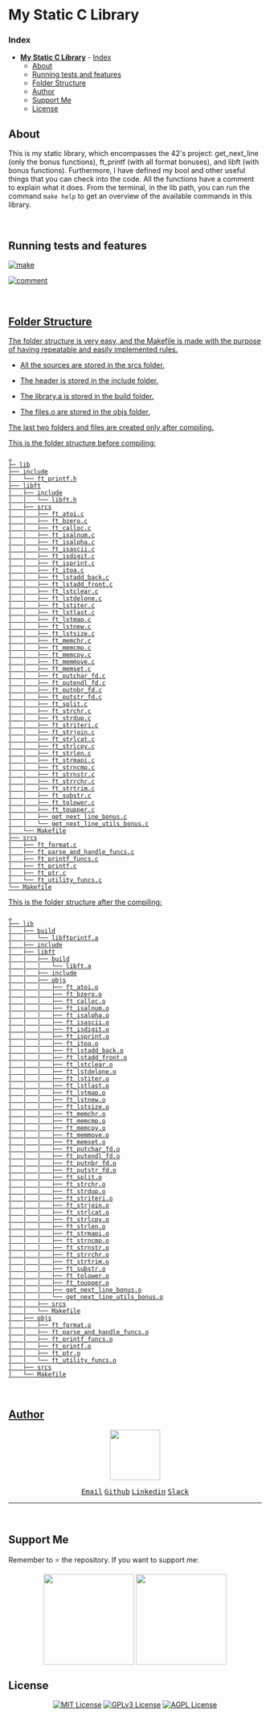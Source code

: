 # **My Static C Library**

### Index

- [**My Static C Library**](#my-static-c-library)
		- [Index](#index)
	- [About](#about)
	- [Running tests and features](#running-tests-and-features)
	- [Folder Structure](#folder-structure)
	- [Author](#author)
	- [Support Me](#support-me)
	- [License](#license)

## About

<p align="justify">

This is my static library, which encompasses the 42's project: get_next_line (only the bonus functions), ft_printf (with all format bonuses), and libft (with bonus functions). Furthermore, I have defined my bool and other useful things that you can check into the code. All the functions have a comment to explain what it does. From the terminal, in the lib path, you can run the command ```make help``` to get an overview of the available commands in this library.

<p>
<br>

## Running tests and features

<a href="https://github.com/f-corvaro/my_static_C_library/tree/main"><img align="center" alt="make" src="https://github.com/f-corvaro/my_static_C_library/blob/main/.other/compile.gif">

<a href="https://github.com/f-corvaro/my_static_C_library/tree/main"><img align="center" alt="comment" src="https://github.com/f-corvaro/my_static_C_library/blob/main/.other/about.gif">


<br>


## Folder Structure

<p align="justify">

The folder structure is very easy, and the Makefile is made with the purpose of having repeatable and easily implemented rules.

- All the sources are stored in the srcs folder.

- The header is stored in the include folder.

- The library.a is stored in the build folder.

- The files.o are stored in  the objs folder.

The last two folders and files are created only after compiling.

This is the folder structure before compiling:

```
.
├─ lib
├── include
│   └── ft_printf.h
├── libft
│   ├── include
│   │   └── libft.h
│   ├── srcs
│   │   ├── ft_atoi.c
│   │   ├── ft_bzero.c
│   │   ├── ft_calloc.c
│   │   ├── ft_isalnum.c
│   │   ├── ft_isalpha.c
│   │   ├── ft_isascii.c
│   │   ├── ft_isdigit.c
│   │   ├── ft_isprint.c
│   │   ├── ft_itoa.c
│   │   ├── ft_lstadd_back.c
│   │   ├── ft_lstadd_front.c
│   │   ├── ft_lstclear.c
│   │   ├── ft_lstdelone.c
│   │   ├── ft_lstiter.c
│   │   ├── ft_lstlast.c
│   │   ├── ft_lstmap.c
│   │   ├── ft_lstnew.c
│   │   ├── ft_lstsize.c
│   │   ├── ft_memchr.c
│   │   ├── ft_memcmp.c
│   │   ├── ft_memcpy.c
│   │   ├── ft_memmove.c
│   │   ├── ft_memset.c
│   │   ├── ft_putchar_fd.c
│   │   ├── ft_putendl_fd.c
│   │   ├── ft_putnbr_fd.c
│   │   ├── ft_putstr_fd.c
│   │   ├── ft_split.c
│   │   ├── ft_strchr.c
│   │   ├── ft_strdup.c
│   │   ├── ft_striteri.c
│   │   ├── ft_strjoin.c
│   │   ├── ft_strlcat.c
│   │   ├── ft_strlcpy.c
│   │   ├── ft_strlen.c
│   │   ├── ft_strmapi.c
│   │   ├── ft_strncmp.c
│   │   ├── ft_strnstr.c
│   │   ├── ft_strrchr.c
│   │   ├── ft_strtrim.c
│   │   ├── ft_substr.c
│   │   ├── ft_tolower.c
│   │   ├── ft_toupper.c
│   │   ├── get_next_line_bonus.c
│   │   └── get_next_line_utils_bonus.c
│   └── Makefile
├── srcs
│   ├── ft_format.c
│   ├── ft_parse_and_handle_funcs.c
│   ├── ft_printf_funcs.c
│   ├── ft_printf.c
│   ├── ft_ptr.c
│   └── ft_utility_funcs.c
└── Makefile
```

This is the folder structure after the compiling:

```
.
├── lib
│   ├── build
│   │   └── libftprintf.a
│   ├── include
│   ├── libft
│   │   ├── build
│   │   │   └── libft.a
│   │   ├── include
│   │   ├── objs
│   │   │   ├── ft_atoi.o
│   │   │   ├── ft_bzero.o
│   │   │   ├── ft_calloc.o
│   │   │   ├── ft_isalnum.o
│   │   │   ├── ft_isalpha.o
│   │   │   ├── ft_isascii.o
│   │   │   ├── ft_isdigit.o
│   │   │   ├── ft_isprint.o
│   │   │   ├── ft_itoa.o
│   │   │   ├── ft_lstadd_back.o
│   │   │   ├── ft_lstadd_front.o
│   │   │   ├── ft_lstclear.o
│   │   │   ├── ft_lstdelone.o
│   │   │   ├── ft_lstiter.o
│   │   │   ├── ft_lstlast.o
│   │   │   ├── ft_lstmap.o
│   │   │   ├── ft_lstnew.o
│   │   │   ├── ft_lstsize.o
│   │   │   ├── ft_memchr.o
│   │   │   ├── ft_memcmp.o
│   │   │   ├── ft_memcpy.o
│   │   │   ├── ft_memmove.o
│   │   │   ├── ft_memset.o
│   │   │   ├── ft_putchar_fd.o
│   │   │   ├── ft_putendl_fd.o
│   │   │   ├── ft_putnbr_fd.o
│   │   │   ├── ft_putstr_fd.o
│   │   │   ├── ft_split.o
│   │   │   ├── ft_strchr.o
│   │   │   ├── ft_strdup.o
│   │   │   ├── ft_striteri.o
│   │   │   ├── ft_strjoin.o
│   │   │   ├── ft_strlcat.o
│   │   │   ├── ft_strlcpy.o
│   │   │   ├── ft_strlen.o
│   │   │   ├── ft_strmapi.o
│   │   │   ├── ft_strncmp.o
│   │   │   ├── ft_strnstr.o
│   │   │   ├── ft_strrchr.o
│   │   │   ├── ft_strtrim.o
│   │   │   ├── ft_substr.o
│   │   │   ├── ft_tolower.o
│   │   │   ├── ft_toupper.o
│   │   │   ├── get_next_line_bonus.o
│   │   │   └── get_next_line_utils_bonus.o
│   │   ├── srcs
│   │   └── Makefile
│   ├── objs
│   │   ├── ft_format.o
│   │   ├── ft_parse_and_handle_funcs.o
│   │   ├── ft_printf_funcs.o
│   │   ├── ft_printf.o
│   │   ├── ft_ptr.o
│   │   └── ft_utility_funcs.o
│   ├── srcs
│   └── Makefile
```

<br>

## Author

<p align="center"><a href="https://profile.intra.42.fr/users/fcorvaro"><img style="height:auto;" src="https://avatars.githubusercontent.com/u/102758065?v=4" width="100" height="100"alt=""></a>
<p align="center">
<a href="mailto:fcorvaro@student.42roma.it"><kbd>Email</kbd><alt=""></a>
<a href="https://github.com/f-corvaro"><kbd>Github</kbd><alt=""></a>
<a href="https://www.linkedin.com/in/f-corvaro/"><kbd>Linkedin</kbd><alt=""></a>
<a href="https://42born2code.slack.com/team/U050L8XAFLK"><kbd>Slack</kbd><alt=""></a>

<hr/>

<br>

## Support Me

<p align="justify">
Remember to ⭐ the repository.
If you want to support me:</p>

<p align="center">
<a href="https://ko-fi.com/fcorvaro"><img width="180" img align="center" src="https://github.com/f-corvaro/42.common_core/blob/main/.extra/support-me-ko-fi.svg"><alt=""></a>
<a href="https://github.com/sponsors/f-corvaro"><img width="180" img align="center" src="https://github.com/f-corvaro/42.common_core/blob/main/.extra/support-me-github.svg"><alt=""></a>

<br>

## License
<p align="center">
<a href="https://choosealicense.com/licenses/mit/"><img src="https://img.shields.io/badge/License-MIT-green.svg" alt="MIT License"></a>
<a href="https://opensource.org/licenses/"><img src="https://img.shields.io/badge/License-GPL%20v3-yellow.svg" alt="GPLv3 License"></a>
<a href="http://www.gnu.org/licenses/agpl-3.0"><img src="https://img.shields.io/badge/license-AGPL-blue.svg" alt="AGPL License"></a>
<br>

